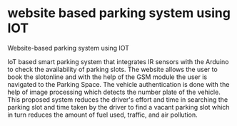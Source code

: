 # website based parking system using IOT
Website-based parking system using IOT

 IoT based smart parking system that integrates IR sensors with the Arduino to check the availability of parking slots. The website allows the user to book the slotonline and with the help of the GSM module the user is navigated to the Parking Space. The vehicle authentication is done with the help of image processing which detects the number plate of the vehicle. This proposed system reduces the driver's effort and time in searching the parking slot and time taken by the driver to find a vacant parking slot which in turn reduces the amount of fuel used, traffic, and air pollution.
